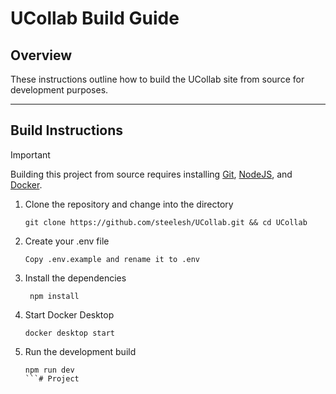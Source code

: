 # UCollab Build Guide

##  Overview
These instructions outline how to build the UCollab site from source for development purposes.

---

## Build Instructions

> [!Important]  
> Building this project from source requires installing [Git](https://git-scm.com/), [NodeJS](https://nodejs.org/en), and [Docker](https://www.docker.com/products/docker-desktop/).

1. Clone the repository and change into the directory
   ```
   git clone https://github.com/steelesh/UCollab.git && cd UCollab
   ```
2. Create your .env file
   ```
   Copy .env.example and rename it to .env
   ```
3. Install the dependencies
   ```
    npm install
    ```
4. Start Docker Desktop
   ```
   docker desktop start
   ```
5. Run the development build
   ```
   npm run dev
   ```# Project
